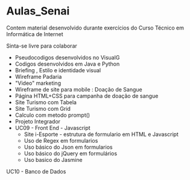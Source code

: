 # Aulas_Senai
Contem material desenvolvido durante exercícios do Curso Técnico em Informática de Internet

Sinta-se livre para colaborar

 - Pseudocodigos  desenvolvidos no VisualG 
 - Codigos desenvolvidos em Java e Python
 - Briefing , Estilo e identidade visual
 - Wireframe Padaria
 - "Video" marketing 
 - Wireframe de site para mobile : Doação de Sangue
 - Página HTML+CSS para campanha de doação de sangue
 - Site Turismo com Tabela
 - Site Turismo com Grid
 - Calculo com metodo prompt()
 - Projeto Integrador 
 - UC09 - Front End - Javascript
    - Site i-Esporte - estrutura de formulario em HTML e Javascript
    - Uso de Regex em formularios
    - Uso básico do Json em formularios
    - Uso básico do jQuery em formulários
    - Uso basico do Jasmine

UC10 - Banco de Dados

